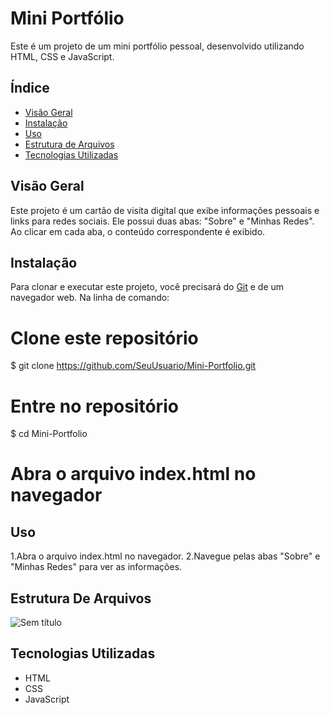 # Mini Portfólio

Este é um projeto de um mini portfólio pessoal, desenvolvido utilizando HTML, CSS e JavaScript.

## Índice

- [Visão Geral](#visão-geral)
- [Instalação](#instalação)
- [Uso](#uso)
- [Estrutura de Arquivos](#estrutura-de-arquivos)
- [Tecnologias Utilizadas](#tecnologias-utilizadas)

## Visão Geral

Este projeto é um cartão de visita digital que exibe informações pessoais e links para redes sociais. 
Ele possui duas abas: "Sobre" e "Minhas Redes". Ao clicar em cada aba, o conteúdo correspondente é exibido.


## Instalação

Para clonar e executar este projeto, você precisará do [Git](https://git-scm.com) e de um navegador web. Na linha de comando:

# Clone este repositório
$ git clone https://github.com/SeuUsuario/Mini-Portfolio.git

# Entre no repositório
$ cd Mini-Portfolio

# Abra o arquivo index.html no navegador


## Uso

1.Abra o arquivo index.html no navegador.
2.Navegue pelas abas "Sobre" e "Minhas Redes" para ver as informações.

## Estrutura De Arquivos

![Sem título](https://github.com/LVMdS/potifolioLVMdS/assets/87584069/7d7057e3-f48b-466b-aa53-0e7e898fb396)

## Tecnologias Utilizadas

- HTML
- CSS
- JavaScript
